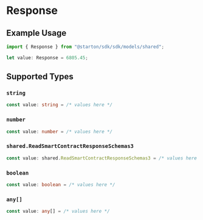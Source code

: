# Response

## Example Usage

```typescript
import { Response } from "@starton/sdk/sdk/models/shared";

let value: Response = 6805.45;
```

## Supported Types

### `string`

```typescript
const value: string = /* values here */
```

### `number`

```typescript
const value: number = /* values here */
```

### `shared.ReadSmartContractResponseSchemas3`

```typescript
const value: shared.ReadSmartContractResponseSchemas3 = /* values here */
```

### `boolean`

```typescript
const value: boolean = /* values here */
```

### `any[]`

```typescript
const value: any[] = /* values here */
```

